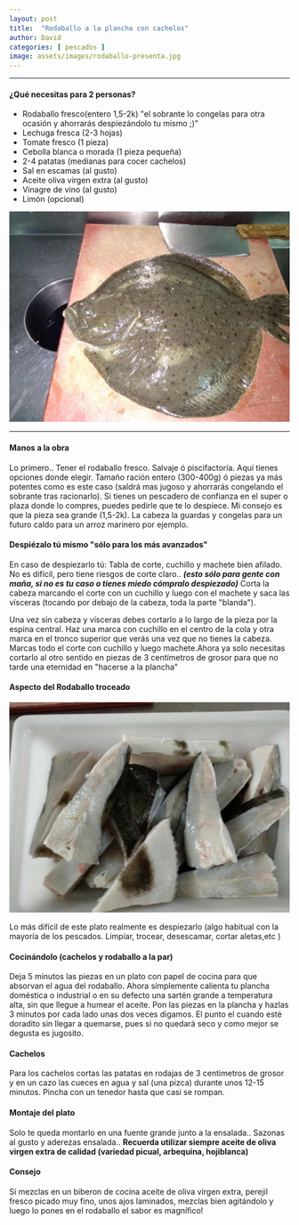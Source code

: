 ```yaml
---
layout: post
title:  "Rodaballo a la plancha con cachelos"
author: David
categories: [ pescados ]
image: assets/images/rodaballo-presenta.jpg
---
```


***

#### ¿Qué necesitas para 2 personas?

* Rodaballo fresco(entero 1,5-2k) "el sobrante lo congelas para otra ocasión y ahorrarás despiezándolo tu mismo ;)"
* Lechuga fresca (2-3 hojas)
* Tomate fresco (1 pieza)
* Cebolla blanca o morada (1 pieza pequeña)
* 2-4 patatas (medianas para cocer cachelos)
* Sal en escamas (al gusto)
* Aceite oliva virgen extra (al gusto)
* Vinagre de vino (al gusto)
* Limón (opcional)

![rodaballo](/assets/images/roda-pieza-opti.jpg)

***
#### Manos a la obra

Lo primero.. Tener el rodaballo fresco. Salvaje ó piscifactoría. Aquí tienes opciones donde elegir. Tamaño ración entero (300-400g) ó piezas ya más potentes como es este caso (saldrá mas jugoso y ahorrarás congelando el sobrante tras racionarlo).
Si tienes un pescadero de confianza en el super o plaza donde lo compres, puedes pedirle que te lo despiece. Mi consejo es que la pieza sea grande (1,5-2k). La cabeza la guardas y congelas para un futuro caldo para un arroz marinero por ejemplo.

#### Despiézalo tú mismo "sólo para los más avanzados"
En caso de despiezarlo tú:
Tabla de corte, cuchillo y machete bien afilado. No es difícil, pero tiene riesgos de corte claro.. ***(esto sólo para gente con maña, si no es tu caso o tienes miedo cómpralo despiezado)*** 
Corta la cabeza marcando el corte con un cuchillo y luego con el machete y saca las vísceras (tocando por debajo de la cabeza, toda la parte "blanda").

Una vez sin cabeza y vísceras debes cortarlo a lo largo de la pieza por la espina central. Haz una marca con cuchillo en el centro de la cola y otra marca en el tronco superior que verás una vez que no tienes la cabeza.
Marcas todo el corte con cuchillo y luego machete.Ahora ya solo necesitas cortarlo al otro sentido en piezas de 3 centímetros de grosor para que no tarde una eternidad en "hacerse a la plancha"

#### Aspecto del Rodaballo troceado



![rodaballo](/assets/images/roda-despieza-opti.jpg)

Lo más difícil de este plato realmente es despiezarlo (algo habitual con la mayoría de los pescados. Limpiar, trocear, desescamar, cortar aletas,etc )

#### Cocinándolo (cachelos y rodaballo a la par)

Deja 5 minutos las piezas en un plato con papel de cocina para que absorvan el agua del rodaballo.
Ahora simplemente calienta tu plancha doméstica o industrial o en su defecto una sartén grande a temperatura alta, sin que llegue a humear el aceite. Pon las piezas en la plancha y hazlas 3 minutos por cada lado unas dos veces digamos. El punto el cuando esté doradito sin llegar a quemarse, pues si no quedará seco y como mejor se degusta es jugosito.

#### Cachelos
Para los cachelos cortas las patatas en rodajas de 3 centimetros de grosor y en un cazo las cueces en agua y sal (una pizca) durante unos 12-15 minutos. Pincha con un tenedor hasta que casi se rompan.

#### Montaje del plato

Solo te queda montarlo en una fuente grande junto a la ensalada.. Sazonas al gusto y aderezas ensalada.. **Recuerda utilizar siempre aceite de oliva virgen extra de calidad (variedad picual, arbequina, hojiblanca)**

#### Consejo

Si mezclas en un biberon de cocina aceite de oliva virgen extra, perejil fresco picado muy fino, unos ajos laminados, mezclas bien agitándolo  y luego lo pones en el rodaballo el sabor es magnífico!